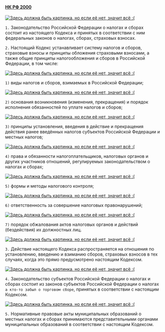 #### [НК РФ 2000](https://lalawland.github.io/eurasia/russia/taxes)

[![Здесь должна быть картинка, но если её нет, значит всё :(](https://www.glavbukh.ru/images/news/26681/ligoti.png)](https://www.glavbukh.ru/images/news/26681/ligoti.png)

`1.` Законодательство Российской Федерации о налогах и сборах состоит из настоящего Кодекса и принятых в соответствии с ним федеральных законов о налогах, сборах, страховых взносах.

`2.` Настоящий Кодекс устанавливает систему налогов и сборов, страховые взносы и принципы обложения страховыми взносами, а также общие принципы налогообложения и сборов в Российской Федерации, в том числе:

[![Здесь должна быть картинка, но если её нет, значит всё :(](https://www.meme-arsenal.com/memes/2cde7fafdfb013f07ed32492acb71f9b.jpg)](https://www.meme-arsenal.com/memes/2cde7fafdfb013f07ed32492acb71f9b.jpg)

`1)` виды налогов и сборов, взимаемых в Российской Федерации;

[![Здесь должна быть картинка, но если её нет, значит всё :(](https://www.meme-arsenal.com/memes/5f925a1351fc06e8e0a341937b38686b.jpg)](https://www.meme-arsenal.com/memes/5f925a1351fc06e8e0a341937b38686b.jpg)

`2)` основания возникновения (изменения, прекращения) и порядок исполнения обязанностей по уплате налогов и сборов;

[![Здесь должна быть картинка, но если её нет, значит всё :(](https://cdn.lifehacker.ru/wp-content/uploads/2020/02/Ranshe-bylo-luchshe-kak-zaciklennost-na-proshlom-vredit-budushchemu_1581621517-630x315.jpg)](https://cdn.lifehacker.ru/wp-content/uploads/2020/02/Ranshe-bylo-luchshe-kak-zaciklennost-na-proshlom-vredit-budushchemu_1581621517-630x315.jpg)

`3)` принципы установления, введения в действие и прекращения действия ранее введённых налогов субъектов Российской Федерации и местных налогов;

[![Здесь должна быть картинка, но если её нет, значит всё :(](https://sun9-23.userapi.com/impf/QQSjdslBKaMTm7uNAgPpXEefkT3FQ8sdCp5mBw/GBmfqzqbg_Q.jpg?size=320x215&quality=96&sign=f0a0f9bed6c718b16b4c6b351c3ce0e1&c_uniq_tag=qmkKqng5QEuBiyeFpGrq83QO5sKiEogW0MYtwNCuyjg&type=album)](https://sun9-23.userapi.com/impf/QQSjdslBKaMTm7uNAgPpXEefkT3FQ8sdCp5mBw/GBmfqzqbg_Q.jpg?size=320x215&quality=96&sign=f0a0f9bed6c718b16b4c6b351c3ce0e1&c_uniq_tag=qmkKqng5QEuBiyeFpGrq83QO5sKiEogW0MYtwNCuyjg&type=album)

`4)` права и обязанности налогоплательщиков, налоговых органов и других участников отношений, регулируемых законодательством о налогах и сборах;

[![Здесь должна быть картинка, но если её нет, значит всё :(](https://koteiki.com/wp-content/uploads/2018/11/image12_800x514.jpg)](https://koteiki.com/wp-content/uploads/2018/11/image12_800x514.jpg)

`5)` формы и методы налогового контроля;

[![Здесь должна быть картинка, но если её нет, значит всё :(](https://avatars.dzeninfra.ru/get-zen_doc/5233669/pub_620e7158e8819d23a3b30ce1_620e7158b116cb72f0c85fee/smart_crop_516x290)](https://avatars.dzeninfra.ru/get-zen_doc/5233669/pub_620e7158e8819d23a3b30ce1_620e7158b116cb72f0c85fee/smart_crop_516x290)

`6)` ответственность за совершение налоговых правонарушений;

[![Здесь должна быть картинка, но если её нет, значит всё :(](https://sun9-55.userapi.com/impf/c840736/v840736291/6174a/2kpGm4rkYZY.jpg?size=604x405&quality=96&sign=893d4cb2723a7b78d88cbe66ac781fb5&type=album)](https://sun9-55.userapi.com/impf/c840736/v840736291/6174a/2kpGm4rkYZY.jpg?size=604x405&quality=96&sign=893d4cb2723a7b78d88cbe66ac781fb5&type=album)

`7)` порядок обжалования актов налоговых органов и действий (бездействия) их должностных лиц.

[![Здесь должна быть картинка, но если её нет, значит всё :(](https://sun9-46.userapi.com/impf/c626929/v626929186/141f/6hG9E3H6oLc.jpg?size=320x213&quality=96&sign=e594e08a9e19f6f2694ddf77051ef260&c_uniq_tag=CbabXZt9YXv7JmpZ7_XWelFbXQmziMx5DIWt2XE_A-Q&type=album)](https://sun9-46.userapi.com/impf/c626929/v626929186/141f/6hG9E3H6oLc.jpg?size=320x213&quality=96&sign=e594e08a9e19f6f2694ddf77051ef260&c_uniq_tag=CbabXZt9YXv7JmpZ7_XWelFbXQmziMx5DIWt2XE_A-Q&type=album)

`3.` Действие настоящего Кодекса распространяется на отношения по установлению, введению и взиманию сборов, страховых взносов в тех случаях, когда это прямо предусмотрено настоящим Кодексом.

[![Здесь должна быть картинка, но если её нет, значит всё :(](https://cpad.ask.fm/9cd/1ff7a/7f57/4751/a66c/dff75547aefd/original/34554.jpg)](https://cpad.ask.fm/9cd/1ff7a/7f57/4751/a66c/dff75547aefd/original/34554.jpg)

`4.` Законодательство субъектов Российской Федерации о налогах и сборах состоит из законов субъектов Российской Федерации о налогах `а кто-то забыл о торговом сборе`, принятых в соответствии с настоящим Кодексом.

[![Здесь должна быть картинка, но если её нет, значит всё :(](https://tse3.explicit.bing.net/th?id=OIP.6Bw1LU6ztRIBbXNdE0B21gHaEY&pid=Api)](https://tse3.explicit.bing.net/th?id=OIP.6Bw1LU6ztRIBbXNdE0B21gHaEY&pid=Api)

`5.` Нормативные правовые акты муниципальных образований о местных налогах и сборах принимаются представительными органами муниципальных образований в соответствии с настоящим Кодексом.
